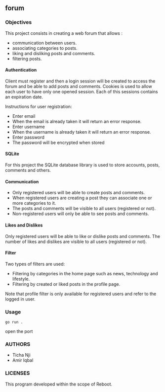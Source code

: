 ## forum

### Objectives

This project consists in creating a web forum that allows :

- communication between users.
- associating categories to posts.
- liking and disliking posts and comments.
- filtering posts.

#### Authentication

Client must register and then a login session will be created to access the forum and be able to add posts and comments.
Cookies is used to allow each user to have only one opened session. Each of this sessions contains an expiration date.

Instructions for user registration:
- Enter email
- When the email is already taken it will return an error response.
- Enter username 
- When the username is already taken it will return an error response.
- Enter password
- The password will be encrypted when stored

#### SQLite

For this project the SQLite  database library is used to store accounts, posts, comments and others.

#### Communication

- Only registered users will be able to create posts and comments.
- When registered users are creating a post they can associate one or more categories to it.
- The posts and comments will be visible to all users (registered or not).
- Non-registered users will only be able to see posts and comments.

#### Likes and Dislikes

Only registered users will be able to like or dislike posts and comments.
The number of likes and dislikes are visible to all users (registered or not).

#### Filter

Two types of filters are used:
- Filtering by categories in the home page such as news, technology and lifestyle.
- Filtering by created or liked posts in the profile page.

Note that profile filter is only available for registered users and refer to the logged in user.

### Usage 
```
go run . 
```
open the port

### AUTHORS

- Ticha Nji
- Amir Iqbal


### LICENSES

This program developed within the scope of Reboot.

